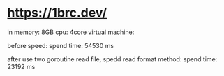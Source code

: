 # https://1brc.dev/
in memory: 8GB cpu: 4core virtual machine:

before speed:
spend time: 54530 ms

after use two goroutine read file, spedd read format method:
spend time: 23192 ms
